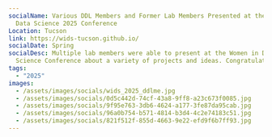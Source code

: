 ```yaml
---
socialName: Various DDL Members and Former Lab Members Presented at the Women in
  Data Science 2025 Conference
Location: Tucson
link: https://wids-tucson.github.io/
socialDate: Spring
socialDesc: Multiple lab members were able to present at the Women in Data
  Science Conference about a variety of projects and ideas. Congratulations all!
tags:
  - "2025"
images:
  - /assets/images/socials/wids_2025_ddlme.jpg
  - /assets/images/socials/0d5c442d-74cf-43a8-9ff8-a23c673f0085.jpg
  - /assets/images/socials/9f95e763-3db6-4624-a177-3fe87da95cab.jpg
  - /assets/images/socials/96a0b754-b571-4814-b3d4-4c2e74183c51.jpg
  - /assets/images/socials/821f512f-855d-4663-9e22-efd9f6b7ff93.jpg
---
```

